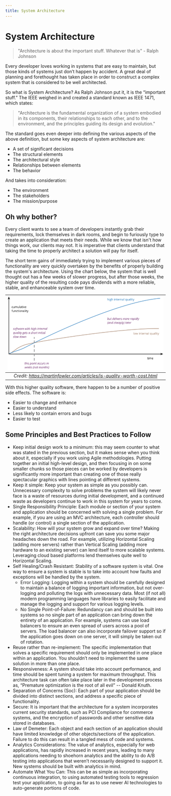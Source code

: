 ```yaml
---
title: System Architecture
---
```


# System Architecture

> "Architecture is about the important stuff. Whatever that is" - Ralph Johnson

Every developer loves working in systems that are easy to maintain, but those kinds of systems just don’t happen by accident. A great deal of planning and forethought has taken place in order to construct a complex system that is considered to be well architected.

So what is System Architecture? As Ralph Johnson put it, it is the “important stuff.” The IEEE weighed in and created a standard known as IEEE 1471, which states:

> "Architecture is the fundamental organization of a system embodied in its components, their relationships to each other, and to the environment, and the principles guiding its design and evolution."

The standard goes even deeper into defining the various aspects of the above definition, but some key aspects of system architecture are:

- A set of significant decisions
- The structural elements
- The architectural style
- Relationships between elements
- The behavior

And takes into consideration:

- The environment
- The stakeholders
- The mission/purpose

## Oh why bother?

Every client wants to see a team of developers instantly grab their requirements, lock themselves in dark rooms, and begin to furiously type to create an application that meets their needs. While we know that isn't how things work, our clients may not. It is imperative that clients understand that taking the time to properly architect a solution will pay for itself.

The short term gains of immediately trying to implement various pieces of functionality are very quickly overtaken by the benefits of properly building the system's architecture. Using the chart below, the system that is well thought out has a few weeks of slower progress, but after those weeks, the higher quality of the resulting code pays dividends with a more reliable, stable, and enhanceable system over time.

| ![](assets/development/system-architecture/quality-over-time.png) |
|:--:|
| *Credit: <https://martinfowler.com/articles/is-quality-worth-cost.html>* |

With this higher quality software, there happen to be a number of positive side effects. The software is:

- Easier to change and enhance
- Easier to understand
- Less likely to contain errors and bugs
- Easier to test

## Some Principles and Best Practices to Follow

- Keep initial design work to a minimum: this may seem counter to what was stated in the previous section, but it makes sense when you think about it, especially if you work using Agile methodologies. Putting together an initial high-level design, and then focusing in on some smaller chunks so those pieces can be worked by developers is significantly more important than creating one of those really spectacular graphics with lines pointing at different systems.
- Keep it simple: Keep your system as simple as you possibly can. Unnecessary complexity to solve problems the system will likely never face is a waste of resources during initial development, and a continued waste as developers continue to work in this system for years to come.
- Single Responsibility Principle: Each module or section of your system and application should be concerned with solving a single problem. For example, if you are using an MVC architecture, each controller should handle (or control) a single section of the application.
- Scalability: How will your system grow and expand over time? Making the right architecture decisions upfront can save you some major headaches down the road. For example, utilizing Horizontal Scaling (adding more servers) rather than Vertical Scaling (adding more hardware to an existing server) can lend itself to more scalable systems. Leveraging cloud based platforms lend themselves quite well to Horizontal Scaling.
- Self Healing/Crash Resistant: Stability of a software system is vital. One way to ensure a system is stable is to take into account how faults and exceptions will be handled by the system.
    - Error Logging: Logging within a system should be carefully designed to maintain a balance of logging important information, but not over-logging and polluting the logs with unnecessary data. Most (if not all) modern programming languages have libraries to easily facilitate and manage the logging and support for various logging levels.
    - No Single Point-of-Failure: Redundancy can and should be built into systems so no single part of an application can bring down the entirety of an application. For example, systems can use load balancers to ensure an even spread of users across a pool of servers. The load balancer can also incorporate failover support so if the application goes down on one server, it will simply be taken out of rotation.
- Reuse rather than re-implement: The specific implementation that solves a specific requirement should only be implemented in one place within an application. You shouldn’t need to implement the same solution in more than one place.
- Responsiveness: A system should take into account performance, and time should be spent tuning a system for maximum throughput. This architecture task can often take place later in the development process as, “Premature optimization is the root of all evil” -- Donald Knuth.
- Separation of Concerns (Soc): Each part of your application should be divided into distinct sections, and address a specific piece of functionality.
- Secure: It is important that the architecture for a system incorporates current security standards, such as PCI Compliance for commerce systems, and the encryption of passwords and other sensitive data stored in databases.
- Law of Demeter: Each object and each section of an application should have limited knowledge of other objects/sections of the application. Failure to do this can result in a tangled mess of code and systems.
- Analytics Considerations: The value of analytics, especially for web applications, has rapidly increased in recent years, leading to many applications needing to shoehorn analytics and the ability to do A/B testing into applications that weren’t necessarily designed to support it. New systems should be built with analytics in mind.
- Automate What You Can: This can be as simple as incorporating continuous integration, to using automated testing tools to regression test your application, to going as far as to use newer AI technologies to auto-generate portions of code.
